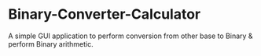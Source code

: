 # Binary-Converter-Calculator
A simple GUI application to perform conversion from other base to Binary &amp; perform Binary arithmetic.

